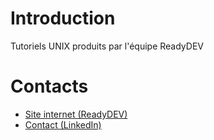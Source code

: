 # Introduction

Tutoriels UNIX produits par l'équipe ReadyDEV

# Contacts

- [Site internet (ReadyDEV)](https://readydev.ovh/home/ "Accédez au site internet")
- [Contact (LinkedIn)](https://www.linkedin.com/in/tia-gerard-kesse/ "Envoyez un message")
